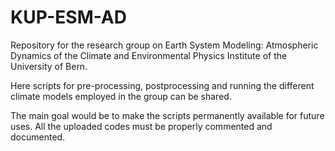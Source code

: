 # KUP-ESM-AD
Repository for the research group on Earth System Modeling: Atmospheric Dynamics of the Climate and Environmental Physics Institute of the University of Bern.

Here scripts for pre-processing, postprocessing and running the different climate models employed in the group can be shared.

The main goal  would be to make the scripts permanently available for future uses. All the uploaded codes must be properly commented and documented. 


